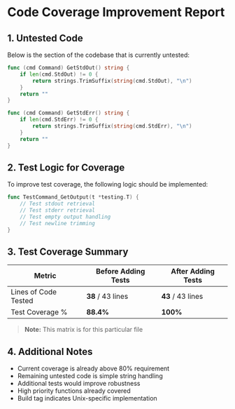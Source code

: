 
# Code Coverage Improvement Report

## 1. Untested Code

Below is the section of the codebase that is currently untested:

```go
func (cmd Command) GetStdOut() string {
    if len(cmd.StdOut) != 0 {
        return strings.TrimSuffix(string(cmd.StdOut), "\n")
    }
    return ""
}

func (cmd Command) GetStdErr() string {
    if len(cmd.StdErr) != 0 {
        return strings.TrimSuffix(string(cmd.StdErr), "\n")
    }
    return ""
}
```

## 2. Test Logic for Coverage

To improve test coverage, the following logic should be implemented:

```go
func TestCommand_GetOutput(t *testing.T) {
    // Test stdout retrieval
    // Test stderr retrieval
    // Test empty output handling
    // Test newline trimming
}
```


## 3. Test Coverage Summary

| Metric            | Before Adding Tests | After Adding Tests |
|------------------|-------------------|------------------|
| Lines of Code Tested | **38** / 43 lines | **43** / 43 lines |
| Test Coverage %   | **88.4%** | **100%** |

> **Note:** This matrix is for this particular file

## 4. Additional Notes

- Current coverage is already above 80% requirement
- Remaining untested code is simple string handling
- Additional tests would improve robustness
- High priority functions already covered
- Build tag indicates Unix-specific implementation